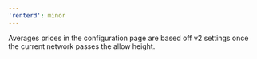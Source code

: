 ```yaml
---
'renterd': minor
---
```


Averages prices in the configuration page are based off v2 settings once the current network passes the allow height.

